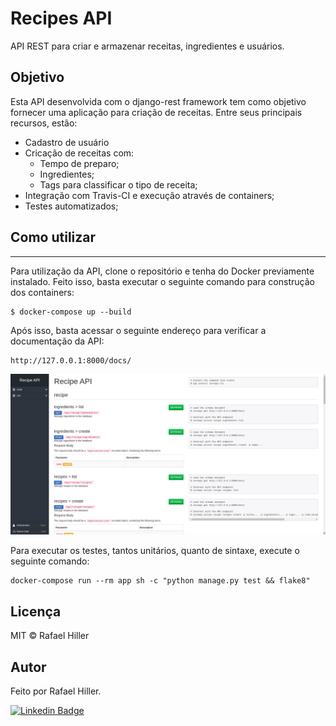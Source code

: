 # Recipes API

API REST para criar e armazenar receitas, ingredientes e usuários.

## Objetivo

Esta API desenvolvida com o django-rest framework tem como objetivo fornecer uma aplicação para criação de receitas. Entre seus principais recursos, estão:

* Cadastro de usuário
* Cricação de receitas com:
    * Tempo de preparo;
    * Ingredientes;
    * Tags para classificar o tipo de receita;
* Integração com Travis-CI e execução através de containers;
* Testes automatizados;

## Como utilizar
---
Para utilização da API, clone o repositório e tenha do Docker previamente instalado. Feito isso, basta executar o seguinte comando para construção dos containers:

```shell
$ docker-compose up --build
```

Após isso, basta acessar o seguinte endereço para verificar a documentação da API:

```shell
http://127.0.0.1:8000/docs/
```

<p align="center">
    <img src="readme_images/docs_page.png" alt="Unform" />
</p>

Para executar os testes, tantos unitários, quanto de sintaxe, execute o seguinte comando:

```shell
docker-compose run --rm app sh -c "python manage.py test && flake8"
```

## Licença

MIT © Rafael Hiller

## Autor

Feito por Rafael Hiller.

[![Linkedin Badge](https://img.shields.io/badge/-Rafael-blue?style=flat-square&logo=Linkedin&logoColor=white&link=hhttps://www.linkedin.com/in/rafael-hiller-0aa187133/)](https://www.linkedin.com/in/rafael-hiller-0aa187133/) 
